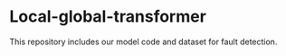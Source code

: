 # Local-global-transformer
This repository includes our model code and dataset for fault detection.
